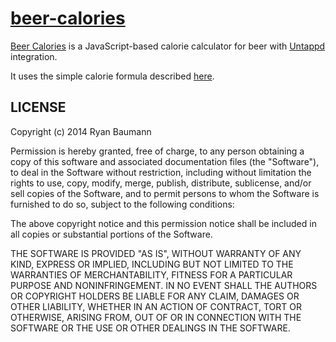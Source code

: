 [beer-calories](https://ryanfb.github.io/beer-calories/)
=============

[Beer Calories](https://ryanfb.github.io/beer-calories/) is a JavaScript-based calorie calculator for beer with [Untappd](https://untappd.com) integration.

It uses the simple calorie formula described [here](http://beercritic.wordpress.com/beer-calorie-cheatsheet/).

LICENSE
-------

Copyright (c) 2014 Ryan Baumann

Permission is hereby granted, free of charge, to any person obtaining a copy
of this software and associated documentation files (the "Software"), to deal
in the Software without restriction, including without limitation the rights
to use, copy, modify, merge, publish, distribute, sublicense, and/or sell
copies of the Software, and to permit persons to whom the Software is
furnished to do so, subject to the following conditions:

The above copyright notice and this permission notice shall be included in
all copies or substantial portions of the Software.

THE SOFTWARE IS PROVIDED "AS IS", WITHOUT WARRANTY OF ANY KIND, EXPRESS OR
IMPLIED, INCLUDING BUT NOT LIMITED TO THE WARRANTIES OF MERCHANTABILITY,
FITNESS FOR A PARTICULAR PURPOSE AND NONINFRINGEMENT. IN NO EVENT SHALL THE
AUTHORS OR COPYRIGHT HOLDERS BE LIABLE FOR ANY CLAIM, DAMAGES OR OTHER
LIABILITY, WHETHER IN AN ACTION OF CONTRACT, TORT OR OTHERWISE, ARISING FROM,
OUT OF OR IN CONNECTION WITH THE SOFTWARE OR THE USE OR OTHER DEALINGS IN
THE SOFTWARE.
